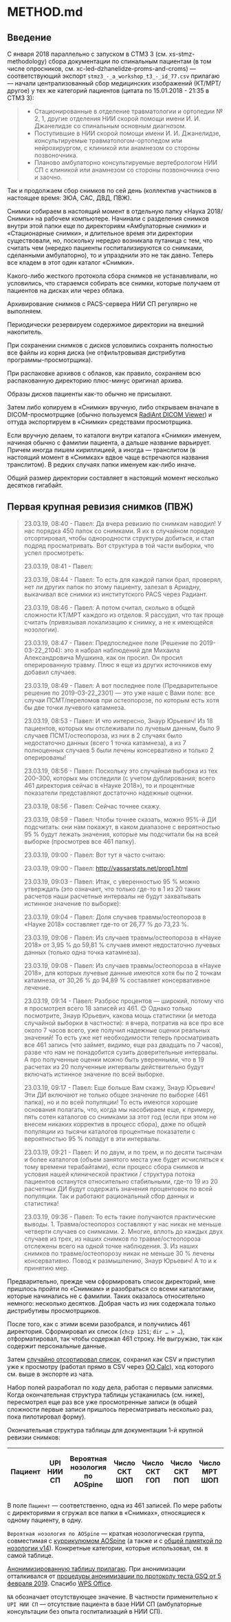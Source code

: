 # METHOD.md

## Введение

С января 2018 параллельно с запуском в СТМЗ 3 (см. xs-stmz-methodology) сбора документации по спинальным пациентам (в том числе опросников, см. xc-led-dzhanelidze-proms-and-croms) — соответствующий экспорт `stmz3_-_a_workshop_t3_-_id_77.csv` прилагаю — начали централизованный сбор медицинских изображений (КТ/МРТ/другое) у тех же категорий пациентов (цитата по 15.01.2018 - 21:35 в СТМЗ 3):

> * Стационированные в отделение травматологии и ортопедии № 2, 1, другие отделения НИИ скорой помощи имени И. И. Джанелидзе со спинальным основным диагнозом.
> * Поступившие в НИИ скорой помощи имени И. И. Джанелидзе, консультируемые травматологом-ортопедом или нейрохирургом, с клиникой или анамнезом со стороны позвоночника.
> * Планово амбулаторно консультируемые вертебрологом НИИ СП с клиникой или анамнезом со стороны позвоночника очно и заочно.

Так и продолжаем сбор снимков по сей день (коллектив участников в настоящее время: ЗЮА, САС, ДВД, ПВЖ).

Снимки собираем в настоящий момент в отдельную папку «Наука 2018/Снимки» на рабочем компьютере. Начинали с разделения снимков внутри этой папки еще по директориям «Амбулаторные снимки» и «Стационарные снимки», и длительное время эти директории существовали, но, поскольку нередко возникала путаница с тем, что считать чем (нередко пациенты госпитализируются со снимками, сделанными амбулаторно), то и упразднили это не так давно. Теперь все кладем в этот один каталог «Снимки».

Какого-либо жесткого протокола сбора снимков не устанавливали, но условились, что стараемся собирать все снимки, которые получаем от пациентов на дисках или через облака.

Архивирование снимков с PACS-сервера НИИ СП регулярно не выполняем.

Периодически резервируем содержимое директории на внешний накопитель.

При сохранении снимков с дисков условились сохранять полностью все файлы из корня диска (не отфильтровывая дистрибутив программы-просмотрщика).

При распаковке архивов с облаков, как правило, сохраняем всю распакованную директорию плюс-минус оригинал архива.

Образы дисков пациенты как-то обычно не присылают.

Затем либо копируем в «Снимки» вручную, либо открываем вначале в DICOM-просмотрщике (обычно пользуемся [RadiAnt DICOM Viewer](https://www.radiantviewer.com)) и оттуда экспортируем в «Снимки» средствами просмотрщика.

Если вручную делаем, то каталоги внутри каталога «Снимки» именуем, начиная обычно с фамилии пациента, а дальше название варьирует. Причем иногда пишем кириллицией, а иногда — транслитом (в настоящий момент в «Снимках» вдвое чаще встречаются названия транслитом). В редких случаях папки именуем как-либо иначе.

Общий размер директории составляет в настоящий момент несколько десятков гигабайт.

## Первая крупная ревизия снимков (ПВЖ)

> 23.03.19, 08:40 - Павел: Да вчера ревизию по снимкам наводил! У нас порядка 450 папок со снимками. Я их в случайном порядке отсортировал, чтобы однородности структуры добиться, и стал подряд просматривать. Вот структура в той части выборки, что успел просмотреть:
>
> 23.03.19, 08:41 - Павел: <Medien ausgeschlossen>
>
> 23.03.19, 08:44 - Павел: То есть для каждой папки брал, проверял, нет ли других папок по этому пациенту, залезал в Ариадну, выкачивал все снимки из институтского PACS через Радиант.
>
> 23.03.19, 08:46 - Павел: А потом считал, сколько в общей сложности КТ/МРТ каждого из отделов. Я рассудил, что так проще считать (привязывая локализацию к снимку, а не к имеющейся нозологии).
>
> 23.03.19, 08:47 - Павел: Предпоследнее поле (Решение по 2019-03-22_2104): это я набрал наблюдений для Михаила Александровича Мушкина, как он просил. Он просил оперированную травму. Плюс я еще из других источников ему добавил случаев.
>
> 23.03.19, 08:49 - Павел: А вот последнее поле (Предварительное решение по 2019-03-22_2301) — это уже наше с Вами поле: все случаи ПСМТ/переломов при остеопорозе, по которым есть хотя бы две точки лучевого катамнеза.
>
> 23.03.19, 08:53 - Павел: И что интересно, Знаур Юрьевич! Из 18 пациентов, которых мы отслеживали по лучевым данным, было 9 случаев ПСМТ/остеопороза, из них в 2 случаях было недостаточно данных (всего 1 точка катамнеза), а из 7 полноценных случаев 5 были лечены консервативно и только 2 оперированы!
>
> 23.03.19, 08:56 - Павел: Поскольку это случайная выборка из тех 200–300, которых мы отследили (с учетом дублирования; всего 461 директория сейчас в «Науке 2018»), то и процентные показатели представляют достаточно надежные оценки.
>
> 23.03.19, 08:56 - Павел: Сейчас точнее скажу.
>
> 23.03.19, 08:59 - Павел: Чтобы точнее сказать, можно 95%-й ДИ подсчитать: они нам покажут, в каком диапазоне с вероятностью 95 % будут лежать значения, которые мы подсчитали бы на всей выборке (просмотрев все 461 папку).
>
> 23.03.19, 09:00 - Павел: Вот тут я часто считаю:
>
> 23.03.19, 09:00 - Павел: http://vassarstats.net/prop1.html
>
> 23.03.19, 09:03 - Павел: Итак, с уверенностью 95 % можно утверждать (это означает, что только где-то в 1 из 20 таких расчетов наши расчетные интервалы не будут захватывать истинное значение по выборке):
>
> 23.03.19, 09:04 - Павел: Доля случаев травмы/остеопороза в «Науке 2018» составляет где-то от 26,77 % до 73,23 %.
>
> 23.03.19, 09:06 - Павел: Из случаев травмы/остеопороза в «Науке 2018» от 3,95 % до 59,81 % случаев имеют недостаточно лучевых данных (только одна точка катамнеза).
>
> 23.03.19, 09:08 - Павел: Из случаев травмы/остеопороза в «Науке 2018», для которых лучевые данные имеются хотя бы по 2 точкам катамнеза, от 30,26 % до 94,89 % составляет консервативное лечение.
>
> 23.03.19, 09:14 - Павел: Разброс процентов — широкий, потому что я просмотрел всего 18 записей из 461. 😊 Однако только посмотрите, Знаур Юрьевич, какова мощь статистики (и метода случайной выборки в частности): я вчера, потратив на все про все около 7 часов всего, уже получил надежные оценки реальных значений! То есть уже нет необходимости теперь просматривать все 461 запись (что займет, видимо, еще раз двадцать по 7 часов), разве что нам не понадобится сузить доверительные интервалы. А про полученные оценки можно быть уверенными, что в 19 расчетах из 20 полученные интервалы действительно будут включать истинное значение по всей выборке.
>
> 23.03.19, 09:17 - Павел: Еще больше Вам скажу, Знаур Юрьевич! Эти ДИ включают не только общее значение по выборке (461 папка), но и по всей популяции! То есть имеются хорошие основания полагать, что, когда мы насобираем еще, к примеру, пять сотен каталогов со снимками за этот год (если при этом не внесем никаких корректив в процесс сбора), даже по общей популяции из тысячи каталогов процентные показатели с вероятностью 95 % попадут в эти интервалы.
>
> 23.03.19, 09:21 - Павел: И по двум, и по трем, и по десяти тысячам и более каталогов (объем занятого места уже будет исчисляться к тому времени терабайтами), если процесс сбора снимков и условия нашей клинической практики / структура потока пациентов останутся относительно стабильными, где-то 19 из 20 расчетных ДИ будут содержать значения процентовок по всей популяции. Так и работают рациональный сбор данных и статистика!
>
> 23.03.19, 09:36 - Павел: То есть такие получаются практические выводы. 1. Травма/остеопороз составляют у нас никак не меньше четверти случаев со снимками. 2. Многие, вплоть до каждых двух случаев из трех, из наших снимков по травме/остеопороза отслежены всего на одной точке наблюдения. 3. Из наших снимков по травме/остеопорозу никак не меньше 30 % лечены консервативно. Повод к размышлению, Знаур Юрьевич! А то и к принятию мер.

Предварительно, прежде чем сформировать список директорий, мне пришлось пройти по «Снимкам» и разобраться со всеми каталогами, которые начинались не с фамилии. Таких оказалось относительно немного: несколько десятков. Добрая часть из них содержала только дистрибутивы просмотрщиков.

После того, как с этими всеми разобрался, и получились 461 директория. Сформировал их список (`chcp 1251`; `dir … > …`), отформатировал, так чтобы содержал 461 строку. Не выгружаю, так как содержит персональные данные.

Затем [случайно отсортировал список](https://www.random.org/lists), сохранил как CSV и приступил уже к просмотру (работал прямо в CSV через [OO Calc](https://www.openoffice.org/porting/mac)), ход которого см. выше в экспорте из чата.

Набор полей разработал по ходу дела, работая с первыми записями. Когда окончательная структура таблицы устаканилась (см. ниже), пересмотрел еще раз все уже просмотренные записи (в общей сложности первые записи пришлось пересматривать несколько раз, пока пилотировал форму).

Окончательная структура таблицы для документации 1-й крупной ревизии снимков:

| Пациент | UPI НИИ СП | Вероятная нозология по AOSpine | Число СКТ ШОП | Число СКТ ГОП | Число СКТ ПОП | Число МРТ ШОП | Число МРТ ГОП | Число МРТ ПОП | Решение по 2019-03-22_2104 | Предварительное решение по 2019-03-22_2301 |
|---------|------------|--------------------------------|---------------|---------------|---------------|---------------|---------------|---------------|----------------------------|--------------------------------------------|

В поле `Пациент` — соответственно, одна из 461 записей. По мере работы с директориями я сгружал все папки в «Снимках», относящиеся к одному пациенту, в одну.

`Вероятная нозология по AOSpine` — краткая нозологическая группа, совместимая с [куррикулюмом AOSpine](https://google.com/search?q=aospine+curriculum) (а также и с [общей памяткой по нозологии  v14](http://pussia.today/2019/01/21/noso-memo-v14)). Конкретные категории, которые использовал, см. в самой таблице.

[Анонимизированную таблицу прилагаю](https://github.com/p1m-ortho/xc-led-dzhanelidze-imaging/blob/fcdfe1517b4b859f2c435ecaaa293eb5ec69c376/2019-03-22_2047_XC_-_Cleaned_and_randomised_-_Screening_-_Anonymised.csv). При анонимизации отталкивался от [процедуры анонимизации по протоколу теста GSQ от 5 февраля 2019](https://github.com/p1m-ortho/xs-led-dzhanelidze-global-spine-query/blob/44879a205a7753a977364785d631b16d97117a79/METHOD.md#приложение-процедура-анонимизации). Спасибо [WPS Office](https://play.google.com/store/apps/details?id=cn.wps.moffice_eng).

`NA` обозначает отсутствующее значение. В частности применительно к `UPI НИИ СП` — отсутствие пациента в базе НИИ СП (амбулаторные консультации без опыта госпитализаций в НИИ СП).
